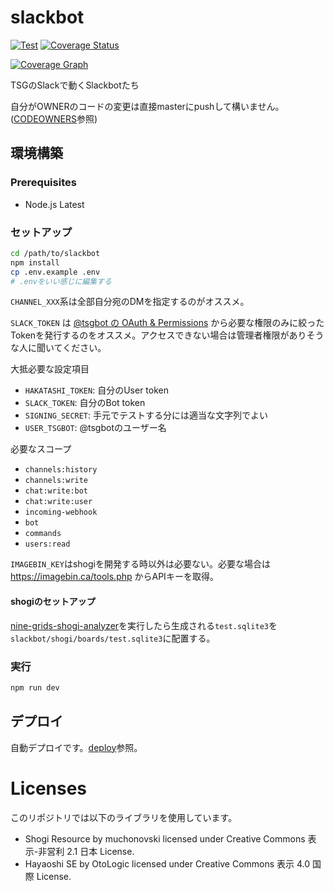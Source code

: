 # slackbot

[![Test][action-image]][action-url]
[![Coverage Status][codecov-image]][codecov-url]

[![Coverage Graph][codecov-graph]][codecov-url]

[action-url]: https://github.com/tsg-ut/slackbot/actions?query=workflow%3ATest
[action-image]: https://github.com/tsg-ut/slackbot/workflows/Test/badge.svg
[codecov-url]: https://codecov.io/gh/tsg-ut/slackbot
[codecov-image]: https://codecov.io/gh/tsg-ut/slackbot/branch/master/graph/badge.svg
[codecov-graph]: https://codecov.io/gh/tsg-ut/slackbot/branch/master/graphs/tree.svg?width=888&height=150

TSGのSlackで動くSlackbotたち

自分がOWNERのコードの変更は直接masterにpushして構いません。 ([CODEOWNERS](CODEOWNERS)参照)

## 環境構築

### Prerequisites

* Node.js Latest

### セットアップ

```sh
cd /path/to/slackbot
npm install
cp .env.example .env
# .envをいい感じに編集する
```

`CHANNEL_XXX`系は全部自分宛のDMを指定するのがオススメ。

`SLACK_TOKEN` は [@tsgbot の OAuth & Permissions](https://api.slack.com/apps/ADMCWEP5X/oauth) から必要な権限のみに絞ったTokenを発行するのをオススメ。アクセスできない場合は管理者権限がありそうな人に聞いてください。

大抵必要な設定項目

* `HAKATASHI_TOKEN`: 自分のUser token
* `SLACK_TOKEN`: 自分のBot token
* `SIGNING_SECRET`: 手元でテストする分には適当な文字列でよい
* `USER_TSGBOT`: @tsgbotのユーザー名

必要なスコープ

* `channels:history`
* `channels:write`
* `chat:write:bot`
* `chat:write:user`
* `incoming-webhook`
* `bot`
* `commands`
* `users:read`

`IMAGEBIN_KEY`はshogiを開発する時以外は必要ない。必要な場合は https://imagebin.ca/tools.php からAPIキーを取得。

#### shogiのセットアップ

[nine-grids-shogi-analyzer](https://github.com/hakatashi/nine-grids-shogi-analyzer)を実行したら生成される`test.sqlite3`を`slackbot/shogi/boards/test.sqlite3`に配置する。

### 実行

```sh
npm run dev
```

## デプロイ

自動デプロイです。[deploy](deploy)参照。

# Licenses

このリポジトリでは以下のライブラリを使用しています。

* Shogi Resource by muchonovski licensed under Creative Commons 表示-非営利 2.1 日本 License.
* Hayaoshi SE by OtoLogic licensed under Creative Commons 表示 4.0 国際 License.
